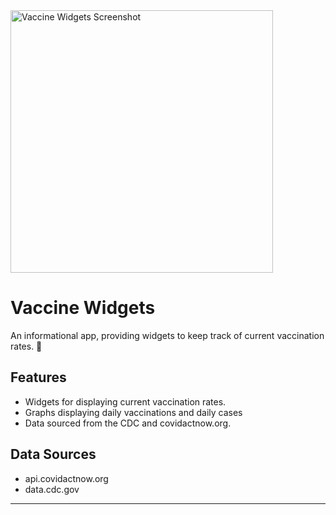 <img src="https://firebasestorage.googleapis.com/v0/b/delta-vel-development.appspot.com/o/Portfolio%2FApps%2FVaccine%20Widgets%2FVaccine%20Widgets%20Portfolio%20Thumbnail.png?alt=media&token=81d166e1-fbd2-468b-9f5e-7c9fe660a6cf" alt="Vaccine Widgets Screenshot" width="420"/>

# Vaccine Widgets

An informational app, providing widgets to keep track of current vaccination rates. 💉

## Features
- Widgets for displaying current vaccination rates.
- Graphs displaying daily vaccinations and daily cases
- Data sourced from the CDC and covidactnow.org.

## Data Sources
- api.covidactnow.org
- data.cdc.gov

---

<!--
## License
[MIT](https://choosealicense.com/licenses/mit/)
-->
